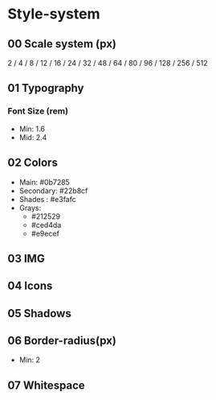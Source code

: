 # Style-system

## 00 Scale system (px)

2 / 4 / 8 / 12 / 16 / 24 / 32 / 48 / 64 / 80 / 96 / 128 / 256 / 512

## 01 Typography

### Font Size (rem)

- Min: 1.6
- Mid: 2.4

## 02 Colors

- Main: #0b7285
- Secondary: #22b8cf
- Shades :
  #e3fafc
- Grays:
  - #212529
  - #ced4da
  - #e9ecef

## 03 IMG

## 04 Icons

## 05 Shadows

## 06 Border-radius(px)

- Min: 2

## 07 Whitespace
